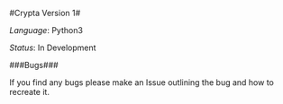 #Crypta Version 1#

*Language*: Python3

*Status*: In Development

###Bugs###

If you find any bugs please make an Issue outlining the bug and how to recreate it.
